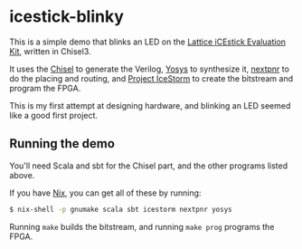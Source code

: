 # icestick-blinky

This is a simple demo that blinks an LED on the [Lattice iCEstick Evaluation
Kit](https://www.latticesemi.com/icestick), written in Chisel3.

It uses the [Chisel](https://www.chisel-lang.org/) to generate the Verilog,
[Yosys](http://bygone.clairexen.net/yosys/) to synthesize it,
[nextpnr](https://github.com/YosysHQ/nextpnr/) to do the placing and routing, and
[Project IceStorm](http://bygone.clairexen.net/icestorm/) to create the bitstream and
program the FPGA.

This is my first attempt at designing hardware, and blinking an LED seemed like
a good first project.

## Running the demo

You'll need Scala and sbt for the Chisel part, and the other programs listed
above.

If you have [Nix](https://nixos.org/), you can get all of these by running:
```sh
$ nix-shell -p gnumake scala sbt icestorm nextpnr yosys
```

Running `make` builds the bitstream, and running `make prog` programs the FPGA.
